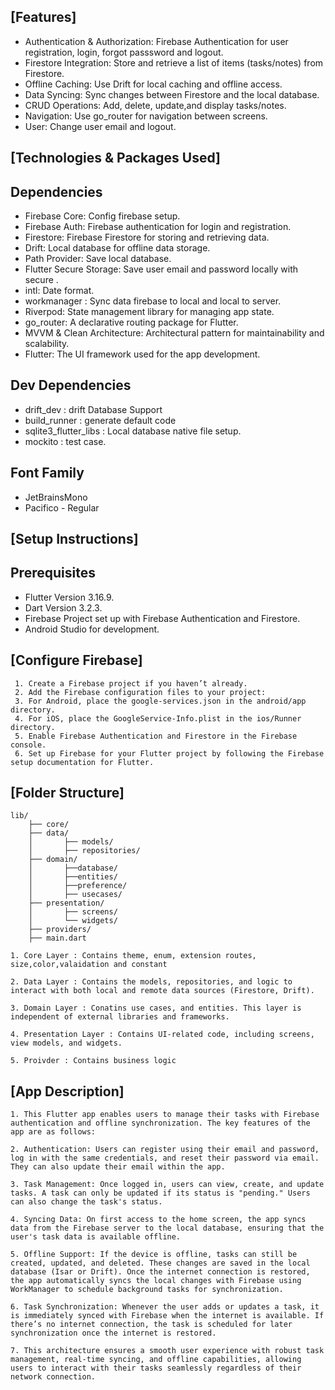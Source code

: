 ## [Features]

* Authentication & Authorization: Firebase Authentication for user registration, login, forgot passsword and logout.
* Firestore Integration: Store and retrieve a list of items (tasks/notes) from Firestore.
* Offline Caching: Use Drift for local caching and offline access.
* Data Syncing: Sync changes between Firestore and the local database.
* CRUD Operations: Add, delete, update,and display tasks/notes.
* Navigation: Use go_router for navigation between screens.
* User: Change user email and logout.

## [Technologies & Packages Used]

## **Dependencies**

* Firebase Core: Config firebase setup.
* Firebase Auth: Firebase authentication for login and registration.
* Firestore: Firebase Firestore for storing and retrieving data.
* Drift: Local database for offline data storage.
* Path Provider: Save local database.
* Flutter Secure Storage: Save user email and password locally with secure .
* intl: Date format.
* workmanager : Sync data firebase to local and local to server.
* Riverpod: State management library for managing app state.
* go_router: A declarative routing package for Flutter.
* MVVM & Clean Architecture: Architectural pattern for maintainability and scalability.
* Flutter: The UI framework used for the app development.

## **Dev Dependencies**

* drift_dev : drift Database Support
* build_runner : generate default code
* sqlite3_flutter_libs : Local database native file setup.
* mockito : test case.

## **Font Family**

* JetBrainsMono 
* Pacifico - Regular

## [Setup Instructions]

## **Prerequisites**

* Flutter Version 3.16.9.
* Dart Version 3.2.3.
* Firebase Project set up with Firebase Authentication and Firestore.
* Android Studio for development.

## [Configure Firebase]

     1. Create a Firebase project if you haven’t already.
     2. Add the Firebase configuration files to your project:
     3. For Android, place the google-services.json in the android/app directory.
     4. For iOS, place the GoogleService-Info.plist in the ios/Runner directory.
     5. Enable Firebase Authentication and Firestore in the Firebase console.
     6. Set up Firebase for your Flutter project by following the Firebase setup documentation for Flutter.

## [Folder Structure]

    lib/
        ├── core/
        ├── data/
        │       ├── models/
        │       ├── repositories/
        ├── domain/
        │       ├──database/
        │       ├──entities/    
        │       ├──preference/    
        │       ├── usecases/
        ├── presentation/
        │       ├── screens/
        │       └── widgets/
        ├── providers/
        ├── main.dart

    1. Core Layer : Contains theme, enum, extension routes, size,color,valaidation and constant  
    
    2. Data Layer : Contains the models, repositories, and logic to interact with both local and remote data sources (Firestore, Drift).

    3. Domain Layer : Conatins use cases, and entities. This layer is independent of external libraries and frameworks.

    4. Presentation Layer : Contains UI-related code, including screens, view models, and widgets.
    
    5. Proivder : Contains business logic

## [App Description]

    1. This Flutter app enables users to manage their tasks with Firebase authentication and offline synchronization. The key features of the app are as follows:

    2. Authentication: Users can register using their email and password, log in with the same credentials, and reset their password via email. They can also update their email within the app.

    3. Task Management: Once logged in, users can view, create, and update tasks. A task can only be updated if its status is "pending." Users can also change the task's status.

    4. Syncing Data: On first access to the home screen, the app syncs data from the Firebase server to the local database, ensuring that the user's task data is available offline.

    5. Offline Support: If the device is offline, tasks can still be created, updated, and deleted. These changes are saved in the local database (Isar or Drift). Once the internet connection is restored, the app automatically syncs the local changes with Firebase using WorkManager to schedule background tasks for synchronization.

    6. Task Synchronization: Whenever the user adds or updates a task, it is immediately synced with Firebase when the internet is available. If there’s no internet connection, the task is scheduled for later synchronization once the internet is restored.

    7. This architecture ensures a smooth user experience with robust task management, real-time syncing, and offline capabilities, allowing users to interact with their tasks seamlessly regardless of their network connection.










